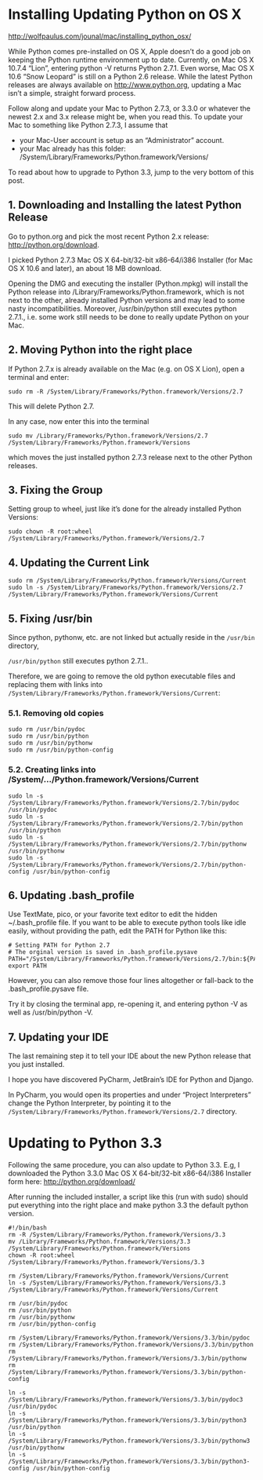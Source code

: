 # Installing Updating Python on OS X

<http://wolfpaulus.com/jounal/mac/installing_python_osx/>

While Python comes pre-installed on OS X, Apple doesn’t do a good job on keeping the Python runtime environment up to date. Currently, on Mac OS X 10.7.4 “Lion”, entering python -V returns Python 2.7.1. Even worse, Mac OS X 10.6 “Snow Leopard” is still on a Python 2.6 release.
While the latest Python releases are always available on http://www.python.org, updating a Mac isn’t a simple, straight forward process.

Follow along and update your Mac to Python 2.7.3, or 3.3.0 or whatever the newest 2.x and 3.x release might be, when you read this. To update your Mac to something like Python 2.7.3, I assume that

* your Mac-User account is setup as an “Administrator” account.
* your Mac already has this folder: /System/Library/Frameworks/Python.framework/Versions/

To read about how to upgrade to Python 3.3, jump to the very bottom of this post.

## 1. Downloading and Installing the latest Python Release
Go to python.org and pick the most recent Python 2.x release: http://python.org/download.

I picked Python 2.7.3 Mac OS X 64-bit/32-bit x86-64/i386 Installer (for Mac OS X 10.6 and later), an about 18 MB download.

Opening the DMG and executing the installer (Python.mpkg) will install the Python release into /Library/Frameworks/Python.framework, which is not next to the other, already installed Python versions and may lead to some nasty incompatibilities. Moreover, /usr/bin/python still executes python 2.7.1., i.e. some work still needs to be done to really update Python on your Mac.

## 2. Moving Python into the right place

If Python 2.7.x is already available on the Mac (e.g. on OS X Lion), open a terminal and enter:

```
sudo rm -R /System/Library/Frameworks/Python.framework/Versions/2.7
```

This will delete Python 2.7.

In any case, now enter this into the terminal

```
sudo mv /Library/Frameworks/Python.framework/Versions/2.7 /System/Library/Frameworks/Python.framework/Versions
```

which moves the just installed python 2.7.3 release next to the other Python releases.

## 3. Fixing the Group

Setting group to wheel, just like it’s done for the already installed Python Versions:

```
sudo chown -R root:wheel /System/Library/Frameworks/Python.framework/Versions/2.7
```

## 4. Updating the Current Link

```
sudo rm /System/Library/Frameworks/Python.framework/Versions/Current
sudo ln -s /System/Library/Frameworks/Python.framework/Versions/2.7 /System/Library/Frameworks/Python.framework/Versions/Current
```

## 5. Fixing /usr/bin

Since python, pythonw, etc. are not linked but actually reside in the `/usr/bin` directory,

`/usr/bin/python` still executes python 2.7.1..

Therefore, we are going to remove the old python executable files and replacing them with links into `/System/Library/Frameworks/Python.framework/Versions/Current`:

### 5.1. Removing old copies

```
sudo rm /usr/bin/pydoc
sudo rm /usr/bin/python
sudo rm /usr/bin/pythonw
sudo rm /usr/bin/python-config
```

### 5.2. Creating links into /System/…/Python.framework/Versions/Current

```
sudo ln -s /System/Library/Frameworks/Python.framework/Versions/2.7/bin/pydoc /usr/bin/pydoc
sudo ln -s /System/Library/Frameworks/Python.framework/Versions/2.7/bin/python /usr/bin/python
sudo ln -s /System/Library/Frameworks/Python.framework/Versions/2.7/bin/pythonw /usr/bin/pythonw
sudo ln -s /System/Library/Frameworks/Python.framework/Versions/2.7/bin/python-config /usr/bin/python-config
```

## 6. Updating .bash_profile

Use TextMate, pico, or your favorite text editor to edit the hidden ~/.bash_profile file. If you want to be able to execute python tools like idle easily, without providing the path, edit the PATH for Python like this:

```
# Setting PATH for Python 2.7
# The orginal version is saved in .bash_profile.pysave
PATH="/System/Library/Frameworks/Python.framework/Versions/2.7/bin:${PATH}"
export PATH
```

However, you can also remove those four lines altogether or fall-back to the .bash_profile.pysave file.

Try it by closing the terminal app, re-opening it, and entering python -V as well as /usr/bin/python -V.

## 7. Updating your IDE

The last remaining step it to tell your IDE about the new Python release that you just installed.

I hope you have discovered PyCharm, JetBrain’s IDE for Python and Django.

In PyCharm, you would open its properties and under “Project Interpreters” change the Python Interpreter, by pointing it to the `/System/Library/Frameworks/Python.framework/Versions/2.7` directory.

# Updating to Python 3.3

Following the same procedure, you can also update to Python 3.3. E.g, I downloaded the Python 3.3.0 Mac OS X 64-bit/32-bit x86-64/i386 Installer form here: http://python.org/download/

After running the included installer, a script like this (run with sudo) should put everything into the right place and make python 3.3 the default python version.

```
#!/bin/bash
rm -R /System/Library/Frameworks/Python.framework/Versions/3.3
mv /Library/Frameworks/Python.framework/Versions/3.3 /System/Library/Frameworks/Python.framework/Versions
chown -R root:wheel /System/Library/Frameworks/Python.framework/Versions/3.3

rm /System/Library/Frameworks/Python.framework/Versions/Current
ln -s /System/Library/Frameworks/Python.framework/Versions/3.3 /System/Library/Frameworks/Python.framework/Versions/Current

rm /usr/bin/pydoc
rm /usr/bin/python
rm /usr/bin/pythonw
rm /usr/bin/python-config

rm /System/Library/Frameworks/Python.framework/Versions/3.3/bin/pydoc
rm /System/Library/Frameworks/Python.framework/Versions/3.3/bin/python
rm /System/Library/Frameworks/Python.framework/Versions/3.3/bin/pythonw
rm /System/Library/Frameworks/Python.framework/Versions/3.3/bin/python-config

ln -s /System/Library/Frameworks/Python.framework/Versions/3.3/bin/pydoc3 /usr/bin/pydoc
ln -s /System/Library/Frameworks/Python.framework/Versions/3.3/bin/python3 /usr/bin/python
ln -s /System/Library/Frameworks/Python.framework/Versions/3.3/bin/pythonw3 /usr/bin/pythonw
ln -s /System/Library/Frameworks/Python.framework/Versions/3.3/bin/python3-config /usr/bin/python-config
```
